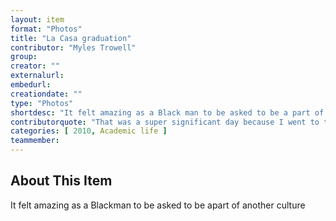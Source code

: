 ```yaml
---
layout: item
format: "Photos"
title: "La Casa graduation"
contributor: "Myles Trowell"
group: 
creator: ""
externalurl: 
embedurl: 
creationdate: ""
type: "Photos"
shortdesc: "It felt amazing as a Black man to be asked to be a part of another culture "
contributorquote: "That was a super significant day because I went to the main ceremony, obviously the Neal Marshall Center, but it was the only graduation out of my entire academic career that I knew everyone that I was graduating with and I was friends with and had some kind of relationship with everyone. It was really significant because I remember Lillian had asked me to be a part of the ceremony and it's just such a good feeling to be welcomed by another culture. That was really a life changing moment there."
categories: [ 2010, Academic life ]
teammember: 
---
```


## About This Item

It felt amazing as a Blackman to be asked to be apart of another culture 

